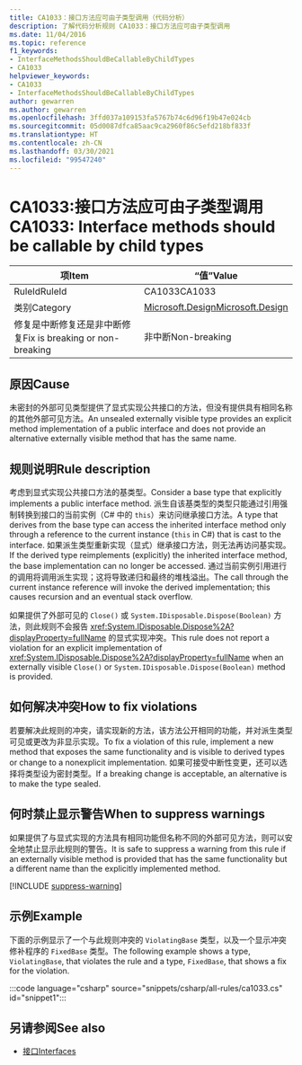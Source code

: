 ```yaml
---
title: CA1033：接口方法应可由子类型调用（代码分析）
description: 了解代码分析规则 CA1033：接口方法应可由子类型调用
ms.date: 11/04/2016
ms.topic: reference
f1_keywords:
- InterfaceMethodsShouldBeCallableByChildTypes
- CA1033
helpviewer_keywords:
- CA1033
- InterfaceMethodsShouldBeCallableByChildTypes
author: gewarren
ms.author: gewarren
ms.openlocfilehash: 3ffd037a109153fa5767b74c6d96f19b47e024cb
ms.sourcegitcommit: 05d0087dfca85aac9ca2960f86c5efd218bf833f
ms.translationtype: HT
ms.contentlocale: zh-CN
ms.lasthandoff: 03/30/2021
ms.locfileid: "99547240"
---
```

# <a name="ca1033-interface-methods-should-be-callable-by-child-types"></a><span data-ttu-id="f6318-103">CA1033:接口方法应可由子类型调用</span><span class="sxs-lookup"><span data-stu-id="f6318-103">CA1033: Interface methods should be callable by child types</span></span>

| <span data-ttu-id="f6318-104">项</span><span class="sxs-lookup"><span data-stu-id="f6318-104">Item</span></span>                                     | <span data-ttu-id="f6318-105">“值”</span><span class="sxs-lookup"><span data-stu-id="f6318-105">Value</span></span>            |
|------------------------------------------|------------------|
| <span data-ttu-id="f6318-106">RuleId</span><span class="sxs-lookup"><span data-stu-id="f6318-106">RuleId</span></span>                                   | <span data-ttu-id="f6318-107">CA1033</span><span class="sxs-lookup"><span data-stu-id="f6318-107">CA1033</span></span>           |
| <span data-ttu-id="f6318-108">类别</span><span class="sxs-lookup"><span data-stu-id="f6318-108">Category</span></span>                                 | [<span data-ttu-id="f6318-109">Microsoft.Design</span><span class="sxs-lookup"><span data-stu-id="f6318-109">Microsoft.Design</span></span>](design-warnings.md) |
| <span data-ttu-id="f6318-110">修复是中断修复还是非中断修复</span><span class="sxs-lookup"><span data-stu-id="f6318-110">Fix is breaking or non-breaking</span></span> | <span data-ttu-id="f6318-111">非中断</span><span class="sxs-lookup"><span data-stu-id="f6318-111">Non-breaking</span></span>     |

## <a name="cause"></a><span data-ttu-id="f6318-112">原因</span><span class="sxs-lookup"><span data-stu-id="f6318-112">Cause</span></span>

<span data-ttu-id="f6318-113">未密封的外部可见类型提供了显式实现公共接口的方法，但没有提供具有相同名称的其他外部可见方法。</span><span class="sxs-lookup"><span data-stu-id="f6318-113">An unsealed externally visible type provides an explicit method implementation of a public interface and does not provide an alternative externally visible method that has the same name.</span></span>

## <a name="rule-description"></a><span data-ttu-id="f6318-114">规则说明</span><span class="sxs-lookup"><span data-stu-id="f6318-114">Rule description</span></span>

<span data-ttu-id="f6318-115">考虑到显式实现公共接口方法的基类型。</span><span class="sxs-lookup"><span data-stu-id="f6318-115">Consider a base type that explicitly implements a public interface method.</span></span> <span data-ttu-id="f6318-116">派生自该基类型的类型只能通过引用强制转换到接口的当前实例（C# 中的 `this`）来访问继承接口方法。</span><span class="sxs-lookup"><span data-stu-id="f6318-116">A type that derives from the base type can access the inherited interface method only through a reference to the current instance (`this` in C#) that is cast to the interface.</span></span> <span data-ttu-id="f6318-117">如果派生类型重新实现（显式）继承接口方法，则无法再访问基实现。</span><span class="sxs-lookup"><span data-stu-id="f6318-117">If the derived type reimplements (explicitly) the inherited interface method, the base implementation can no longer be accessed.</span></span> <span data-ttu-id="f6318-118">通过当前实例引用进行的调用将调用派生实现；这将导致递归和最终的堆栈溢出。</span><span class="sxs-lookup"><span data-stu-id="f6318-118">The call through the current instance reference will invoke the derived implementation; this causes recursion and an eventual stack overflow.</span></span>

<span data-ttu-id="f6318-119">如果提供了外部可见的 `Close()` 或 `System.IDisposable.Dispose(Boolean)` 方法，则此规则不会报告 <xref:System.IDisposable.Dispose%2A?displayProperty=fullName> 的显式实现冲突。</span><span class="sxs-lookup"><span data-stu-id="f6318-119">This rule does not report a violation for an explicit implementation of <xref:System.IDisposable.Dispose%2A?displayProperty=fullName> when an externally visible `Close()` or `System.IDisposable.Dispose(Boolean)` method is provided.</span></span>

## <a name="how-to-fix-violations"></a><span data-ttu-id="f6318-120">如何解决冲突</span><span class="sxs-lookup"><span data-stu-id="f6318-120">How to fix violations</span></span>

<span data-ttu-id="f6318-121">若要解决此规则的冲突，请实现新的方法，该方法公开相同的功能，并对派生类型可见或更改为非显示实现。</span><span class="sxs-lookup"><span data-stu-id="f6318-121">To fix a violation of this rule, implement a new method that exposes the same functionality and is visible to derived types or change to a nonexplicit implementation.</span></span> <span data-ttu-id="f6318-122">如果可接受中断性变更，还可以选择将类型设为密封类型。</span><span class="sxs-lookup"><span data-stu-id="f6318-122">If a breaking change is acceptable, an alternative is to make the type sealed.</span></span>

## <a name="when-to-suppress-warnings"></a><span data-ttu-id="f6318-123">何时禁止显示警告</span><span class="sxs-lookup"><span data-stu-id="f6318-123">When to suppress warnings</span></span>

<span data-ttu-id="f6318-124">如果提供了与显式实现的方法具有相同功能但名称不同的外部可见方法，则可以安全地禁止显示此规则的警告。</span><span class="sxs-lookup"><span data-stu-id="f6318-124">It is safe to suppress a warning from this rule if an externally visible method is provided that has the same functionality but a different name than the explicitly implemented method.</span></span>

[!INCLUDE [suppress-warning](../../../../includes/code-analysis/suppress-warning.md)]

## <a name="example"></a><span data-ttu-id="f6318-125">示例</span><span class="sxs-lookup"><span data-stu-id="f6318-125">Example</span></span>

<span data-ttu-id="f6318-126">下面的示例显示了一个与此规则冲突的 `ViolatingBase` 类型，以及一个显示冲突修补程序的 `FixedBase` 类型。</span><span class="sxs-lookup"><span data-stu-id="f6318-126">The following example shows a type, `ViolatingBase`, that violates the rule and a type, `FixedBase`, that shows a fix for the violation.</span></span>

:::code language="csharp" source="snippets/csharp/all-rules/ca1033.cs" id="snippet1":::

## <a name="see-also"></a><span data-ttu-id="f6318-127">另请参阅</span><span class="sxs-lookup"><span data-stu-id="f6318-127">See also</span></span>

- [<span data-ttu-id="f6318-128">接口</span><span class="sxs-lookup"><span data-stu-id="f6318-128">Interfaces</span></span>](../../../csharp/programming-guide/interfaces/index.md)
